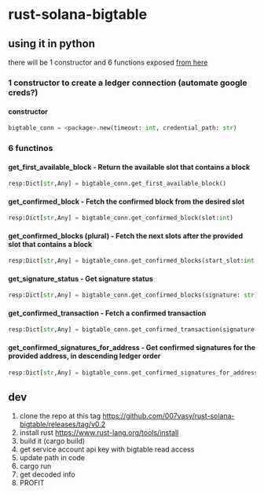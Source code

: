 # rust-solana-bigtable

## using it in python
there will be 1 constructor and 6 functions exposed [from here](https://github.com/solana-labs/solana/blob/master/storage-bigtable/src/lib.rs)

### 1 constructor to create a ledger connection (automate google creds?)
#### constructor

```python
bigtable_conn = <package>.new(timeout: int, credential_path: str)
```

### 6 functinos
#### get_first_available_block - Return the available slot that contains a block 
```python
resp:Dict[str,Any] = bigtable_conn.get_first_available_block()
```

#### get_confirmed_block - Fetch the confirmed block from the desired slot
```python
resp:Dict[str,Any] = bigtable_conn.get_confirmed_block(slot:int)
```

#### get_confirmed_blocks (plural) - Fetch the next slots after the provided slot that contains a block
```python
resp:Dict[str,Any] = bigtable_conn.get_confirmed_blocks(start_slot:int, limit: int)
```

#### get_signature_status - Get signature status
```python
resp:Dict[str,Any] = bigtable_conn.get_confirmed_blocks(signature: str)
```

#### get_confirmed_transaction - Fetch a confirmed transaction
```python
resp:Dict[str,Any] = bigtable_conn.get_confirmed_transaction(signature: str)
```

#### get_confirmed_signatures_for_address - Get confirmed signatures for the provided address, in descending ledger order
```python
resp:Dict[str,Any] = bigtable_conn.get_confirmed_signatures_for_address(address: str,before_signature: str|None, after_signature:str|None, limit: int|None)
```

## dev

1. clone the repo at this tag https://github.com/007vasy/rust-solana-bigtable/releases/tag/v0.2
1. install rust https://www.rust-lang.org/tools/install
1. build it (cargo build)
1. get service account api key with bigtable read access
1. update path in code
1. cargo run
1. get decoded info
1. PROFIT